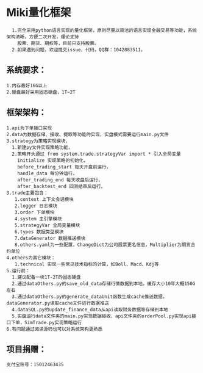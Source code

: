 

Miki量化框架  
====
	  1.完全采用python语言实现的量化框架，原则尽量以简洁的语言实现金融交易等功能，系统架构清晰，方便二次开发，理论支持
	    股票、期货、期权等，目前只支持股票。  
	  2.如果遇到问题，欢迎提交issue、代码，QQ群：1042883511。  

系统要求：
----	
	1.内存最好16G以上
	2.硬盘最好采用固态硬盘，1T~2T
	
框架架构：  
----
	1.api为下单接口实现  
	2.data为数据存储、接收、提取等功能的实现，实盘模式需要运行main.py文件  
	3.strategy为策略实现模块，  
	  1.新建py文件实现策略功能，   
	  2.策略开头通过 from system.trade.strategyVar import * 引入全局变量  
	    initialize 实现策略的初始化，
	    before_trading_start 每天开盘前运行，  
	    handle_data 每分钟运行，
	    after_trading_end 每天收盘后运行，
	    after_backtest_end 回测结束后运行。  
	3.trade主要包含：
	   1.context 上下文会话模块
	   2.logger 日志模块
	   3.order 下单模块
	   4.system 主引擎模块
	   5.strategyVar 全局变量模块
	   6.types 数据类型模块
	   7.dataGenerator 数据推送模块		
	   8.others.yaml为一些配置，ChangeDict为公司股票更名信息，Multiplier为期货合约单位  
	4.others为其它模块：
	   1.technical 实现一些常见技术指标的计算，如Boll、Macd、Kdj等
	5.运行前：
	  1.建议配备一块1T-2T的固态硬盘  
	  2.通过dataOthers.py的save_old_data存储行情数据到本地，缓存大小10年大概150G左右  
	  3.通过dataOthers.py的generate_dataUnit函数生成cache推送数据，dataGenerator.py读取cache文件进行数据推送    
	  4.dataSQL.py的update_finance_data从api读取财务数据等存储到本地  
	  5.实盘运行data文件夹的main.py实现数据接收，api文件夹的orderPool.py实现api接口下单，SimTrade.py实现策略运行  
	6.有问题通过阅读源码也可以对系统架构更熟悉  


项目捐赠：  
---
	支付宝账号：15012463435  



























